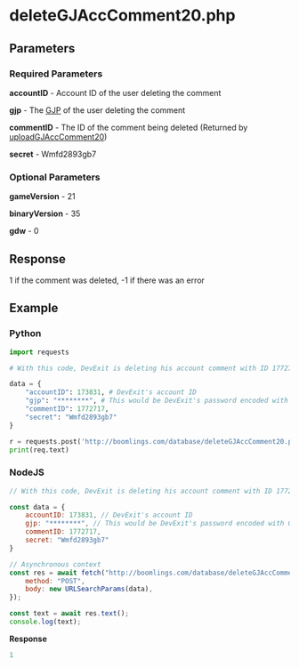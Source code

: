 # deleteGJAccComment20.php



## Parameters

### Required Parameters

**accountID** - Account ID of the user deleting the comment

**gjp** - The [GJP](/topics/encryption/gjp.md) of the user deleting the comment

**commentID** - The ID of the comment being deleted (Returned by [uploadGJAccComment20](/endpoints/uploadGJAccComment20.md))

**secret** - Wmfd2893gb7

### Optional Parameters

**gameVersion** - 21

**binaryVersion** - 35

**gdw** - 0

## Response

1 if the comment was deleted, -1 if there was an error

## Example

<!-- tabs:start -->

### **Python**

```py
import requests

# With this code, DevExit is deleting his account comment with ID 1772717

data = {
    "accountID": 173831, # DevExit's account ID
    "gjp": "********", # This would be DevExit's password encoded with GJP encryption
    "commentID": 1772717,
    "secret": "Wmfd2893gb7"
}

r = requests.post('http://boomlings.com/database/deleteGJAccComment20.php', data=data)
print(req.text)
```

### **NodeJS**
```js
// With this code, DevExit is deleting his account comment with ID 1772717

const data = {
    accountID: 173831, // DevExit's account ID
    gjp: "********", // This would be DevExit's password encoded with GJP encryption
    commentID: 1772717,
    secret: "Wmfd2893gb7"
}

// Asynchronous context
const res = await fetch("http://boomlings.com/database/deleteGJAccComment20.php", {
    method: "POST",
    body: new URLSearchParams(data),
});

const text = await res.text();
console.log(text);
```

**Response**
```py
1
```

<!-- tabs:end -->